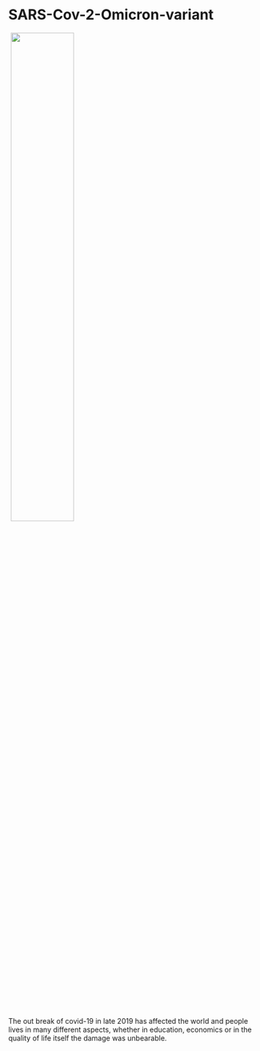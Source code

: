 # SARS-Cov-2-Omicron-variant

<div style="display: inline;padding: 5px;">
  <img src="https://www.paho.org/sites/default/files/styles/max_1500x1500/public/2020-02/coronavirus-creativeneko-shutterstock-com.jpg?itok=BdPiNMyz" width=50% height=50%>

<p>The out break of covid-19 in late 2019 has affected the world and people lives in many different  aspects, whether in education, economics or in the quality of life itself the damage was unbearable.</P>

</div>
